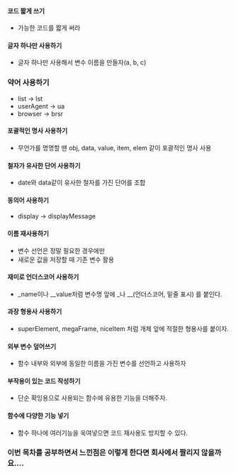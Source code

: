 #### 코드 짧게 쓰기
  * 가능한 코드를 짧게 써라
 
#### 글자 하나만 사용하기
  * 글자 하나만 사용해서 변수 이름을 만들자(a, b, c) 

### 약어 사용하기
  * list -> lst
  * userAgent -> ua
  * browser -> brsr

#### 포괄적인 명사 사용하기
  * 무언가를 명명할 땐 obj, data, value, item, elem 같이 포괄적인 명사 사용

#### 철자가 유사한 단어 사용하기
  * date와 data같이 유사한 철자를 가진 단어를 조합

#### 동의어 사용하기
  * display -> displayMessage 

#### 이름 재사용하기
  * 변수 선언은 정말 필요한 경우에만 
  * 새로운 값을 저장할 때 기존 변수 활용

#### 재미로 언더스코어 사용하기
  * _name이나 __value처럼 변수명 앞에 _나 __(언더스코어, 밑줄 표시) 를 붙인다.

#### 과장 형용사 사용하기
  * superElement, megaFrame, niceItem 처럼 개체 앞에 적절한 형용사를 붙이자.

#### 외부 변수 덮어쓰기
  * 함수 내부와 외부에 동일한 이름을 가진 변수를 선언하고 사용하자

#### 부작용이 있는 코드 작성하기
  * 단순 확잉용으로 사용되는 함수에 유용한 기능을 더해주자.

#### 함수에 다양한 기능 넣기
  * 함수 하나에 여러기능을 욱여넣으면 코드 재사용도 방지할 수 있다.

### 이번 목차를 공부하면서 느낀점은 이렇게 한다면 회사에서 짤리지 않을까요....
